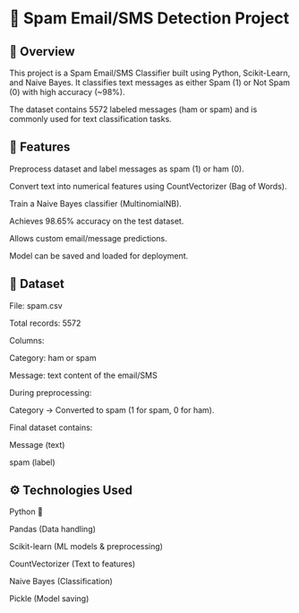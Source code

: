 # 📧 Spam Email/SMS Detection Project

## 📌 Overview

This project is a Spam Email/SMS Classifier built using Python, Scikit-Learn, and Naive Bayes.
It classifies text messages as either Spam (1) or Not Spam (0) with high accuracy (~98%).

The dataset contains 5572 labeled messages (ham or spam) and is commonly used for text classification tasks.

## 🚀 Features

Preprocess dataset and label messages as spam (1) or ham (0).

Convert text into numerical features using CountVectorizer (Bag of Words).

Train a Naive Bayes classifier (MultinomialNB).

Achieves 98.65% accuracy on the test dataset.

Allows custom email/message predictions.

Model can be saved and loaded for deployment.

## 📂 Dataset

File: spam.csv

Total records: 5572

Columns:

Category: ham or spam

Message: text content of the email/SMS

During preprocessing:

Category → Converted to spam (1 for spam, 0 for ham).

Final dataset contains:

Message (text)

spam (label)

## ⚙️ Technologies Used

Python 🐍

Pandas (Data handling)

Scikit-learn (ML models & preprocessing)

CountVectorizer (Text to features)

Naive Bayes (Classification)

Pickle (Model saving)
